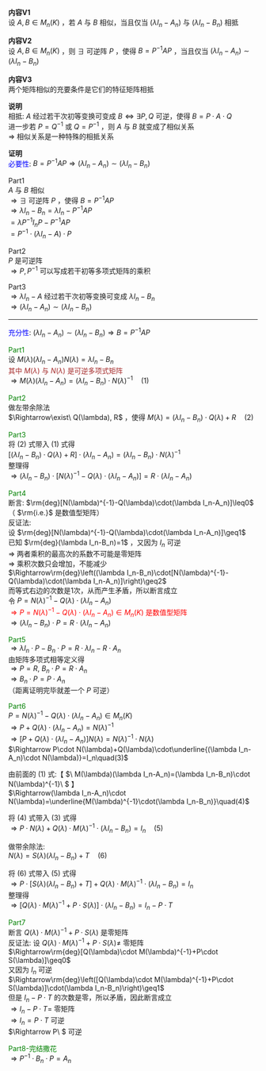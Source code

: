 **内容V1**  
设 $A,B\in M_n(K)$ ，若 $A$ 与 $B$ 相似，当且仅当 $(\lambda I_n-A_n)$ 与 $(\lambda I_n-B_n)$ 相抵  
  
**内容V2**  
设 $A,B\in M_n(K)$ ，则 $\exists$ 可逆阵 $P$ ，使得 $B=P^{-1}AP$ ，当且仅当 $(\lambda I_n-A_n)\sim(\lambda I_n-B_n)$  
  
**内容V3**  
两个矩阵相似的充要条件是它们的特征矩阵相抵  
  
**说明**  
相抵:  $A$ 经过若干次初等变换可变成 $B\Leftrightarrow\exists P,Q$ 可逆，使得 $B=P\cdot A\cdot Q$  
进一步若 $P=Q^{-1}$ 或 $Q=P^{-1}$ ，则 $A$ 与 $B$ 就变成了相似关系  
 $\Rightarrow$ 相似关系是一种特殊的相抵关系  
  
**证明**  
<font color=blue>必要性</font>:  $B=P^{-1}AP\Rightarrow(\lambda I_n-A_n)\sim(\lambda I_n-B_n)$  
  
Part1  
 $A$ 与 $B$ 相似  
 $\Rightarrow\exists$ 可逆阵 $P$ ，使得 $B=P^{-1}AP$  
 $\Rightarrow\lambda I_n-B_n=\lambda I_n-P^{-1}AP$  
 $=\lambda P^{-1}I_nP-P^{-1}AP$  
 $=P^{-1}\cdot(\lambda I_n-A)\cdot P$  
  
Part2  
 $P$ 是可逆阵  
 $\Rightarrow P,P^{-1}$ 可以写成若干初等多项式矩阵的乘积  
  
Part3  
 $\Rightarrow \lambda I_n-A$ 经过若干次初等变换可变成 $\lambda I_n-B_n$  
 $\Rightarrow(\lambda I_n-A_n)\sim(\lambda I_n-B_n)$  
  
---  
  
<font color=blue>充分性</font>:  $(\lambda I_n-A_n)\sim(\lambda I_n-B_n)\Rightarrow B=P^{-1}AP$  
  
<font color=green>Part1</font>  
设 $M(\lambda)(\lambda I_n-A_n)N(\lambda)=\lambda I_n-B_n$  
<font color=brown>其中 $M(\lambda)$ 与 $N(\lambda)$ 是可逆多项式矩阵</font>  
 $\Rightarrow M(\lambda)(\lambda I_n-A_n)=(\lambda I_n-B_n)\cdot N(\lambda)^{-1}\quad(1)$  
  
<font color=green>Part2</font>  
做左带余除法  
 $\Rightarrow\exist\ Q(\lambda), R$ ，使得 $M(\lambda)=(\lambda I_n-B_n)\cdot Q(\lambda)+R\quad(2)$  
  
<font color=green>Part3</font>  
将 $(2)$ 式带入 $(1)$ 式得  
 $[(\lambda I_n-B_n)\cdot Q(\lambda)+R]\cdot(\lambda I_n-A_n)=(\lambda I_n-B_n)\cdot N(\lambda)^{-1}$  
整理得  
 $\Rightarrow(\lambda I_n-B_n)\cdot[N(\lambda)^{-1}-Q(\lambda)\cdot(\lambda I_n-A_n)]=R\cdot(\lambda I_n-A_n)$  
  
<font color=green>Part4</font>  
断言:  $\rm{deg}[N(\lambda)^{-1}-Q(\lambda)\cdot(\lambda I_n-A_n)]\leq0$ （ $\rm{i.e.}$ 是数值型矩阵）  
反证法:  
设 $\rm{deg}[N(\lambda)^{-1}-Q(\lambda)\cdot(\lambda I_n-A_n)]\geq1$  
已知 $\rm{deg}(\lambda I_n-B_n)=1$ ，又因为 $I_n$ 可逆  
 $\Rightarrow$ 两者乘积的最高次的系数不可能是零矩阵  
 $\Rightarrow$ 乘积次数只会增加，不能减少  
 $\Rightarrow\rm{deg}\left((\lambda I_n-B_n)\cdot[N(\lambda)^{-1}-Q(\lambda)\cdot(\lambda I_n-A_n)]\right)\geq2$  
而等式右边的次数是1次，从而产生矛盾，所以断言成立  
令 $P=N(\lambda)^{-1}-Q(\lambda)\cdot(\lambda I_n-A_n)$  
<font color=red> $\Rightarrow P=N(\lambda)^{-1}-Q(\lambda)\cdot(\lambda I_n-A_n)\in M_n(K)$ 是数值型矩阵</font>  
 $\Rightarrow(\lambda I_n-B_n)\cdot P=R\cdot(\lambda I_n-A_n)$  
  
<font color=green>Part5</font>  
 $\Rightarrow\lambda I_n\cdot P-B_n\cdot P=R\cdot\lambda I_n-R\cdot A_n$  
由矩阵多项式相等定义得  
 $\Rightarrow P=R,\ B_n\cdot P=R\cdot A_n$  
 $\Rightarrow B_n\cdot P=P\cdot A_n$  
（距离证明完毕就差一个 $P$ 可逆）  
  
<font color=green>Part6</font>  
 $P=N(\lambda)^{-1}-Q(\lambda)\cdot(\lambda I_n-A_n)\in M_n(K)$  
 $\Rightarrow P+Q(\lambda)\cdot(\lambda I_n-A_n)=N(\lambda)^{-1}$  
 $\Rightarrow [P+Q(\lambda)\cdot(\lambda I_n-A_n)]N(\lambda)=N(\lambda)^{-1}\cdot N(\lambda)$  
 $\Rightarrow P\cdot N(\lambda)+Q(\lambda)\cdot\underline{(\lambda I_n-A_n)\cdot N(\lambda)}=I_n\quad(3)$  
  
由前面的 $(1)$ 式:【 $\ M(\lambda)(\lambda I_n-A_n)=(\lambda I_n-B_n)\cdot N(\lambda)^{-1}\ $ 】  
 $\Rightarrow(\lambda I_n-A_n)\cdot N(\lambda)=\underline{M(\lambda)^{-1}\cdot(\lambda I_n-B_n)}\quad(4)$  
  
将 $(4)$ 式带入 $(3)$ 式得  
 $\Rightarrow P\cdot N(\lambda)+Q(\lambda)\cdot M(\lambda)^{-1}\cdot(\lambda I_n-B_n)=I_n\quad(5)$  
  
做带余除法:  
 $N(\lambda)=S(\lambda)(\lambda I_n-B_n)+T\quad(6)$  
  
将 $(6)$ 式带入 $(5)$ 式得  
 $\Rightarrow P\cdot[S(\lambda)(\lambda I_n-B_n)+T]+Q(\lambda)\cdot M(\lambda)^{-1}\cdot(\lambda I_n-B_n)=I_n$  
整理得  
 $\Rightarrow [Q(\lambda)\cdot M(\lambda)^{-1}+P\cdot S(\lambda)]\cdot(\lambda I_n-B_n)=I_n-P\cdot T$  
  
<font color=green>Part7</font>  
断言 $Q(\lambda)\cdot M(\lambda)^{-1}+P\cdot S(\lambda)$ 是零矩阵  
反证法: 设 $Q(\lambda)\cdot M(\lambda)^{-1}+P\cdot S(\lambda)\neq$ 零矩阵  
 $\Rightarrow\rm{deg}[Q(\lambda)\cdot M(\lambda)^{-1}+P\cdot S(\lambda)]\geq0$  
又因为 $I_n$ 可逆  
 $\Rightarrow\rm{deg}\left([Q(\lambda)\cdot M(\lambda)^{-1}+P\cdot S(\lambda)]\cdot(\lambda I_n-B_n)\right)\geq1$  
但是 $I_n-P\cdot T$ 的次数是零，所以矛盾，因此断言成立  
 $\Rightarrow I_n-P\cdot T=$ 零矩阵  
 $\Rightarrow I_n=P\cdot T$ 可逆  
 $\Rightarrow P\ $ 可逆  
  
<font color=green>Part8-完结撒花</font>  
 $\Rightarrow P^{-1}\cdot B_n\cdot P=A_n$  
